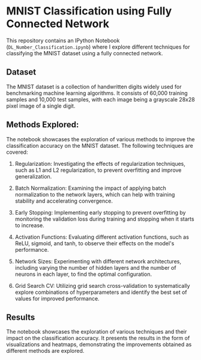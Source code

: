 # MNIST Classification using Fully Connected Network

This repository contains an IPython Notebook (`DL_Number_Classification.ipynb`) where I explore different techniques for classifying the MNIST dataset using a fully connected network.

## Dataset

The MNIST dataset is a collection of handwritten digits widely used for benchmarking machine learning algorithms. It consists of 60,000 training samples and 10,000 test samples, with each image being a grayscale 28x28 pixel image of a single digit.

## Methods Explored:

The notebook showcases the exploration of various methods to improve the classification accuracy on the MNIST dataset. The following techniques are covered:

1. Regularization: Investigating the effects of regularization techniques, such as L1 and L2 regularization, to prevent overfitting and improve generalization.

2. Batch Normalization: Examining the impact of applying batch normalization to the network layers, which can help with training stability and accelerating convergence.

3. Early Stopping: Implementing early stopping to prevent overfitting by monitoring the validation loss during training and stopping when it starts to increase.

4. Activation Functions: Evaluating different activation functions, such as ReLU, sigmoid, and tanh, to observe their effects on the model's performance.

5. Network Sizes: Experimenting with different network architectures, including varying the number of hidden layers and the number of neurons in each layer, to find the optimal configuration.

6. Grid Search CV: Utilizing grid search cross-validation to systematically explore combinations of hyperparameters and identify the best set of values for improved performance.

## Results
The notebook showcases the exploration of various techniques and their impact on the classification accuracy. It presents the results in the form of visualizations and heatmaps, demonstrating the improvements obtained as different methods are explored.

